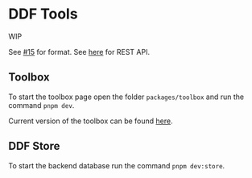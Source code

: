 # DDF Tools

WIP

See [#15](https://github.com/dresden-elektronik/deconz-rest-plugin-v2/issues/15) for format.
See [here](https://dresden-elektronik.github.io/deconz-rest-doc/endpoints/ddf/) for REST API.

## Toolbox

To start the toolbox page open the folder `packages/toolbox` and run the command `pnpm dev`.

Current version of the toolbox can be found [here](https://deconz-community.github.io/ddf-tools/).

## DDF Store

To start the backend database run the command `pnpm dev:store`.